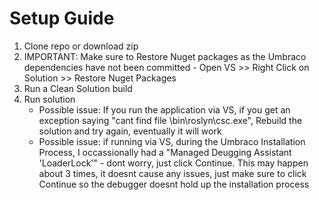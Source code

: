 # Setup Guide

1. Clone repo or download zip
2. IMPORTANT: Make sure to Restore Nuget packages as the Umbraco dependencies have not been committed - Open VS >> Right Click on Solution >> Restore Nuget Packages
3. Run a Clean Solution build
4. Run solution
    - Possible issue: If you run the application via VS, if you get an exception saying "cant find file \bin\roslyn\csc.exe", Rebuild the solution and try again, eventually it will work  
    - Possible issue: if running via VS, during the Umbraco Installation Process, I occassionally had a "Managed Deugging Assistant 'LoaderLock'" - dont worry, just click Continue. This may happen about 3 times, it doesnt cause any issues, just make sure to click Continue so the debugger doesnt hold up the installation process
